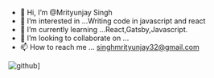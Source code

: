 - 👋 Hi, I’m @Mrityunjay Singh
- 👀 I’m interested in ...Writing code in javascript and react
- 🌱 I’m currently learning ...React,Gatsby,Javascript.
- 💞️ I’m looking to collaborate on ...
- 📫 How to reach me ... singhmrityunjay32@gmail.com

![github](https://img.shields.io/badge/GitHub-000000?style=for-the-badge&logo=GitHub&logoColor=white)]

<!---
Mrityunjay1/Mrityunjay1 is a ✨ special ✨ repository because its `README.md` (this file) appears on your GitHub profile.
You can click the Preview link to take a look at your changes.
--->
